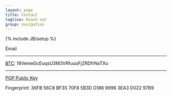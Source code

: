 ```yaml
---
layout: page
title: Contact
tagline: Reach out
group: navigation
---
```

{% include JB/setup %}

<div class="well">
<span>
<p><a id="email_contact">Email</a></p>
<hr/>
	<p><a href="https://bitcoin.org/en">BTC</a>: 18VemeGcEuqsU3M3VRfuuoFjZRDfrNsTXu</p>
<hr/>
<p>
	<a href="http://pgp.mit.edu:11371/pks/lookup?op=get&amp;search=0x99963EA3D02297B9">PGP Public Key</a>
  <p>Fingerprint: 36FB 56C8 BF35 70F8 5B3D D186 9996 3EA3 D022 97B9</p>
</p>

</span>
</div>

